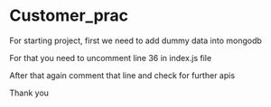# Customer_prac

For starting project, first we need to add dummy data into mongodb

For that you need to uncomment line 36 in index.js file

After that again comment that line and check for further apis

Thank you
